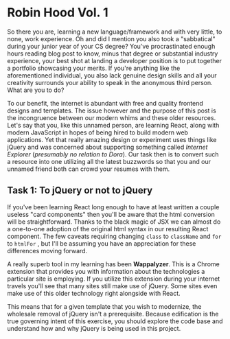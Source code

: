 # Robin Hood Vol. 1

So there you are, learning a new language/framework and with very little, to none, work experience. Oh and did I mention you also took a "sabbatical" during your junior year of your CS degree? You've procrastinated enough hours reading blog post to know, minus that degree or substantial industry experience, your best shot at landing a developer position is to put together a portfolio showcasing your merits.  If you're anything like the aforementioned individual, you also lack genuine design skills and all your creativity surrounds your ability to speak in the anonymous third person.  What are you to do?



To our benefit, the internet is abundant with free and quality frontend designs and templates. The issue however and the purpose of this post is the incongruence between our modern whims and these older resources. Let's say that you, like this unnamed person, are learning React, along with modern JavaScript in hopes of being hired to build modern web applications. Yet that really amazing design or experiment uses things like jQuery and was concerned about supporting something called *Internet Explorer* (*presumably no relation to Dora*). Our task then is to convert such a resource into one utilizing all the latest buzzwords so that you and our unnamed friend both can crowd your resumes with them. 



## Task 1: To jQuery or not to jQuery

If you've been learning React long enough to have at least written a couple useless "card components" then you'll be aware that the html conversion will be straightforward. Thanks to the black magic of JSX we can almost do a one-to-one adoption of the original html syntax in our resulting React component. The few caveats requiring changing `class` to `className` and `for` to `htmlFor` , but I'll be assuming you have an appreciation for these differences moving forward.  

A really superb tool in my learning has been **Wappalyzer**. This is a Chrome extension that provides you with information about the technologies a particular site is employing. If you utilize this extension during your internet travels you'll see that many sites still make use of jQuery. Some sites even make use of this older technology right alongside with React. 

This means that for a given template that you wish to modernize, the wholesale removal of jQuery isn't a prerequisite.  Because edification is the true governing intent of this exercise, you should explore the code base and understand how and why  jQuery is being used in this project. 

